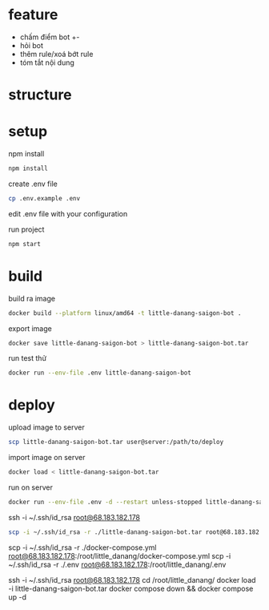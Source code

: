 # feature
- chấm điểm bot +-
- hỏi bot
- thêm rule/xoá bớt rule
- tóm tắt nội dung

# structure

# setup
npm install
```bash
npm install
```
create .env file
```bash
cp .env.example .env
```
edit .env file with your configuration

run project
```bash
npm start
```


# build
build ra image
```bash
docker build --platform linux/amd64 -t little-danang-saigon-bot .

```
[//]: # (docker build -t little-danang-saigon-bot .)
export image
```bash
docker save little-danang-saigon-bot > little-danang-saigon-bot.tar
```
run test thử
```bash 
docker run --env-file .env little-danang-saigon-bot
```
# deploy
upload image to server
```bash
scp little-danang-saigon-bot.tar user@server:/path/to/deploy
```
import image on server
```bash
docker load < little-danang-saigon-bot.tar
```
run on server
```bash
docker run --env-file .env -d --restart unless-stopped little-danang-saigon
```

ssh -i ~/.ssh/id_rsa root@68.183.182.178
```bash
scp -i ~/.ssh/id_rsa -r ./little-danang-saigon-bot.tar root@68.183.182.178:/root/little_danang/little-danang-saigon-bot.tar
```

scp -i ~/.ssh/id_rsa -r ./docker-compose.yml root@68.183.182.178:/root/little_danang/docker-compose.yml
scp -i ~/.ssh/id_rsa -r ./.env root@68.183.182.178:/root/little_danang/.env

ssh -i ~/.ssh/id_rsa root@68.183.182.178
cd /root/little_danang/
docker load -i little-danang-saigon-bot.tar
docker compose down && docker compose up -d 

